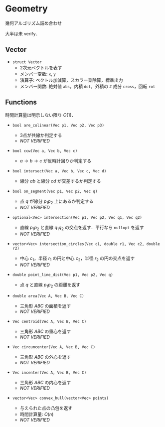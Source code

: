 # Geometry

幾何アルゴリズム詰め合わせ

大半は未 verify．

## Vector

- `struct Vector`
    - 2次元ベクトルを表す
    - メンバー変数: `x`, `y`
    - 演算子: ベクトル加減算，スカラー乗除算，標準出力
    - メンバー関数: 絶対値 `abs`，内積 `dot`，外積の $z$ 成分 `cross`，回転 `rot`

## Functions

時間計算量は明示しない限り $O(1)$．

- `bool are_colinear(Vec p1, Vec p2, Vec p3)`
    - 3点が共線か判定する
    - _*NOT VERIFIED*_

- `bool ccw(Vec a, Vec b, Vec c)`
    - $a \rightarrow b \rightarrow c$ が反時計回りか判定する

- `bool intersect(Vec a, Vec b, Vec c, Vec d)`
    - 線分 $ab$ と線分 $cd$ が交差するか判定する

- `bool on_segment(Vec p1, Vec p2, Vec q)`
    - 点 $q$ が線分 $p_1 p_2$ 上にあるか判定する
    - _*NOT VERIFIED*_

- `optional<Vec> intersection(Vec p1, Vec p2, Vec q1, Vec q2)`
    - 直線 $p_1 p_2$ と直線 $q_1 q_2$ の交点を返す．平行なら `nullopt` を返す
    - _*NOT VERIFIED*_

- `vector<Vec> intersection_circles(Vec c1, double r1, Vec c2, double r2)`
    - 中心 $c_1$，半径 $r_1$ の円と中心 $c_2$，半径 $r_2$ の円の交点を返す
    - _*NOT VERIFIED*_

 - `double point_line_dist(Vec p1, Vec p2, Vec q)`
    - 点 $q$ と直線 $p_1 p_2$ の距離を返す

- `double area(Vec A, Vec B, Vec C)`
    - 三角形 $ABC$ の面積を返す
    - _*NOT VERIFIED*_

- `Vec centroid(Vec A, Vec B, Vec C)`
    - 三角形 $ABC$ の重心を返す
    - _*NOT VERIFIED*_

- `Vec circumcenter(Vec A, Vec B, Vec C)`
    - 三角形 $ABC$ の外心を返す
    - _*NOT VERIFIED*_

- `Vec incenter(Vec A, Vec B, Vec C)`
    - 三角形 $ABC$ の内心を返す
    - _*NOT VERIFIED*_

- `vector<Vec> convex_hull(vector<Vec> points)`
    - 与えられた点の凸包を返す
    - 時間計算量: $O(n)$
    - _*NOT VERIFIED*_